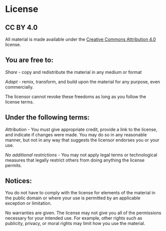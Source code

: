 # License
## CC BY 4.0

All material is made available under the [Creative Commons Attribution
4.0](https://creativecommons.org/licenses/by/4.0/) license.


## You are free to:

*Share* - copy and redistribute the material in any medium or format

*Adapt* - remix, transform, and build upon the material for any purpose, even commercially.

The licensor cannot revoke these freedoms as long as you follow the license terms.


## Under the following terms:

*Attribution* - You must give appropriate credit, provide a link to the
license, and indicate if changes were made. You may do so in any reasonable
manner, but not in any way that suggests the licensor endorses you or your use.

*No additional restrictions* - You may not apply legal terms or technological
measures that legally restrict others from doing anything the license permits.


## Notices:

You do not have to comply with the license for elements of the material in the
public domain or where your use is permitted by an applicable exception or
limitation.

No warranties are given. The license may not give you all of the permissions
necessary for your intended use. For example, other rights such as publicity,
privacy, or moral rights may limit how you use the material.
